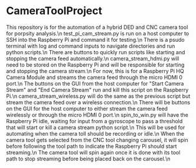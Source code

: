 # CameraToolProject

This repository is for the automation of a hybrid DED and CNC camera tool for porpsity analysis.\n
test_pi_cam_stream.py is run on a host computer to SSH into the Raspberry Pi and command it for testing.\n
    There is a psudo terminal with log and command inputs to navigate directories and run python scripts.\n
    There are buttons to quickly run scripts like starting and stopping the camera feed automatically.\n
camera_stream_hdmi.py will need to be stored on the Raspberry Pi and will be responsible for starting and stopping the camera stream.\n
    For now, this is for a Raspberry Pi HQ Camera Module and streams the camera feed through the micro HDMI 0 port.\n
    The buttons on the GUI from the host computer for "Start Camera Stream" and "End Camera Stream" run and kill this script on the Raspberry Pi.\n
camera_stream_wireless.py will do the same as the previous script but stream the camera feed over a wireless connection.\n
    There will be buttons on the GUI for the host computer to either stream the camera feed wirelessly or through the micro HDMI 0 port.\n
spin_to_win.py will have the Raspberry Pi idle, waiting for input from a gyroscope to pass a threshold that will start or kill a camera stream python script.\n
    This will be used for automating when the camera toll should be recording or idle.\n
    When the camera tool gets selected from the CNC tool changing carousel, it will spin before following the tool path to indicate the Raspberry Pi should start streaming.\n
    The camera tool will spin again once it is done with its tool path to stop streaming before being placed back on the carousel.\n
